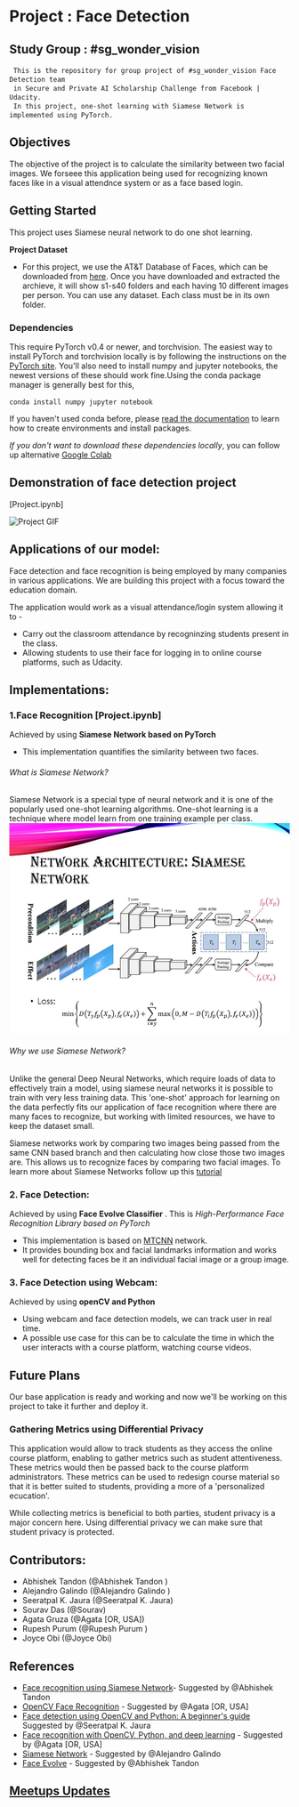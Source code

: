 # Project : Face Detection


  ## Study Group : #sg_wonder_vision
     This is the repository for group project of #sg_wonder_vision Face Detection team
     in Secure and Private AI Scholarship Challenge from Facebook | Udacity.
     In this project, one-shot learning with Siamese Network is implemented using PyTorch.
     

## Objectives 

The objective of the project is to calculate the similarity between two facial images. We forseee this application being used for recognizing known faces like in a visual attendnce system or as a face based login.


## Getting Started

This project uses Siamese neural network to do one shot learning. 

**Project Dataset**
- For this project, we use the AT&T Database of Faces, which can be downloaded from [here](https://www.cl.cam.ac.uk/research/dtg/attarchive/facedatabase.html). Once you have downloaded and extracted the archieve, it will show s1-s40 folders and each having 10 different images per person.
You can use any dataset. Each class must be in its own folder.


### Dependencies

This require PyTorch v0.4 or newer, and torchvision. The easiest way to install PyTorch and torchvision locally is by following the instructions on the [PyTorch site](https://pytorch.org/get-started/locally/). You'll also need to install numpy and jupyter notebooks, the newest versions of these should work fine.Using the conda package manager is generally best for this,
```
conda install numpy jupyter notebook
```
If you haven't used conda before, please [read the documentation](https://conda.io/en/latest/) to learn how to create environments and install packages. 

*If you don't want to download these dependencies locally*, you can follow up alternative [Google Colab](https://colab.research.google.com/)

## Demonstration of face detection project 
[Project.ipynb]

<img src="https://github.com/JauraSeerat/Wonder_Vision_Face_Detection/blob/master/assets/code4.gif" alt="Project GIF">

## Applications of our model:

Face detection and face recognition is being employed by many companies in various applications. We are building this project with a focus toward the education domain. 

The application would work as a visual attendance/login system allowing it to -
* Carry out the classroom attendance by recogninzing students present in the class. 
* Allowing students to use their face for logging in to online course platforms, such as Udacity.



## Implementations:

### 1.Face Recognition [Project.ipynb]
Achieved by using **Siamese Network based on PyTorch**
- This implementation quantifies the similarity between two faces.

###### What is Siamese Network?
Siamese Network is a special type of neural network and it is one of the popularly used one-shot learning algorithms. One-shot learning is a technique where model learn from one training example per class.
![siamese network](https://github.com/JauraSeerat/Wonder_Vision_Face_Detection/blob/master/Siamese%20network.jpg)

###### Why we use Siamese Network?

Unlike the general Deep Neural Networks, which require loads of data to effectively train a model, using siamese neural networks it is possible to train with very less training data. This 'one-shot' approach for learning on the data perfectly fits our application of face recognition where there are many faces to recognize, but working with limited resources, we have to keep the dataset small.

Siamese networks work by comparing two images being passed from the same CNN based branch and then calculating how close those two images are. This allows us to recognize faces by comparing two facial images. 
To learn more about Siamese Networks follow up this [tutorial](https://medium.com/swlh/advance-ai-face-recognition-using-siamese-networks-219ee1a85cd5)

### 2. Face Detection:
Achieved by using **Face Evolve Classifier** . This is *High-Performance Face Recognition Library based on PyTorch*
- This implementation is based on [MTCNN]( https://arxiv.org/pdf/1604.02878.pdf) network.  
- It provides bounding box and facial landmarks information and works well for detecting faces be it an individual facial image or a group image. 

### 3. Face Detection using Webcam:
Achieved by using **openCV and Python**
- Using webcam and face detection models, we can track user in real time. 
- A possible use case for this can be to calculate the time in which the user interacts with a course platform, watching course videos. 

## Future Plans

Our base application is ready and working and now we'll be working on this project to take it further and deploy it. 

### Gathering Metrics using Differential Privacy

This application would allow to track students as they access the online course platform, enabling to gather metrics such as student attentiveness. These metrics would then be passed back to the course platform administrators. These metrics can be used to redesign course material so that it is better suited to students, providing a more of a 'personalized ecucation'. 

While collecting metrics is beneficial to both parties, student privacy is a major concern here. Using differential privacy we can make sure that student privacy is protected. 



##  Contributors:
- Abhishek Tandon (@Abhishek Tandon )
- Alejandro Galindo (@Alejandro Galindo )
- Seeratpal K. Jaura  (@Seeratpal K. Jaura) 
- Sourav Das (@Sourav) 
- Agata Gruza (@Agata [OR, USA])
- Rupesh Purum (@Rupesh Purum )
- Joyce Obi (@Joyce Obi)

## References
- [Face recognition using Siamese Network](https://medium.com/swlh/advance-ai-face-recognition-using-siamese-networks-219ee1a85cd5)- Suggested by @Abhishek Tandon
- [OpenCV Face Recognition](https://www.pyimagesearch.com/2018/09/24/opencv-face-recognition/) - Suggested by @Agata [OR, USA] 
- [Face detection using OpenCV and Python: A beginner's guide](https://www.superdatascience.com/blogs/opencv-face-detection) Suggested by @Seeratpal K. Jaura
- [Face recognition with OpenCV, Python, and deep learning](https://www.pyimagesearch.com/2018/06/18/face-recognition-with-opencv-python-and-deep-learning/) - Suggested by @Agata [OR, USA] 
- [Siamese Network](https://innovationincubator.com/siamese-neural-network-with-pytorch-code-example/) - Suggested by @Alejandro Galindo
- [Face Evolve](https://github.com/ZhaoJ9014/face.evoLVe.PyTorch) - Suggested by @Abhishek Tandon

## [Meetups Updates](https://docs.google.com/document/d/1bwPe_K4xh2Awk_72c1o9JmxKXtl661ko203j7e2_VpM/edit?usp=sharing)

